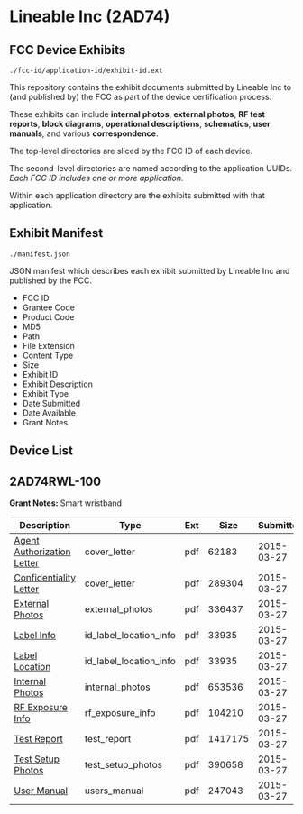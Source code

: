 # Lineable Inc (2AD74)
## FCC Device Exhibits

```
./fcc-id/application-id/exhibit-id.ext
```

This repository contains the exhibit documents submitted by Lineable Inc to (and published by) the FCC as part of the device certification process.

These exhibits can include **internal photos**, **external photos**, **RF test reports**, **block diagrams**, **operational descriptions**, **schematics**, **user manuals**, and various **correspondence**.

The top-level directories are sliced by the FCC ID of each device.

The second-level directories are named according to the application UUIDs. *Each FCC ID includes one or more application.*

Within each application directory are the exhibits submitted with that application. 

## Exhibit Manifest

```
./manifest.json
```

JSON manifest which describes each exhibit submitted by Lineable Inc and published by the FCC.

- FCC ID
- Grantee Code
- Product Code
- MD5
- Path
- File Extension
- Content Type
- Size
- Exhibit ID
- Exhibit Description
- Exhibit Type
- Date Submitted
- Date Available
- Grant Notes

## Device List
## 2AD74RWL-100
**Grant Notes:** Smart wristband

| Description | Type | Ext | Size | Submitted | Available |
| ----------- | ---- | --- | ---- | --------- | --------- |
| [Agent Authorization Letter](2AD74RWL-100/b378227a26ea3761601573e39d42f040/2568374.pdf) | cover_letter | pdf | 62183 | 2015-03-27 | 2015-03-27 |
| [Confidentiality Letter](2AD74RWL-100/b378227a26ea3761601573e39d42f040/2568375.pdf) | cover_letter | pdf | 289304 | 2015-03-27 | 2015-03-27 |
| [External Photos](2AD74RWL-100/b378227a26ea3761601573e39d42f040/2568370.pdf) | external_photos | pdf | 336437 | 2015-03-27 | 2015-09-23 |
| [Label Info](2AD74RWL-100/b378227a26ea3761601573e39d42f040/2568378.pdf) | id_label_location_info | pdf | 33935 | 2015-03-27 | 2015-03-27 |
| [Label Location](2AD74RWL-100/b378227a26ea3761601573e39d42f040/2568378.pdf) | id_label_location_info | pdf | 33935 | 2015-03-27 | 2015-03-27 |
| [Internal Photos](2AD74RWL-100/b378227a26ea3761601573e39d42f040/2568371.pdf) | internal_photos | pdf | 653536 | 2015-03-27 | 2015-09-23 |
| [RF Exposure Info](2AD74RWL-100/b378227a26ea3761601573e39d42f040/2568377.pdf) | rf_exposure_info | pdf | 104210 | 2015-03-27 | 2015-03-27 |
| [Test Report](2AD74RWL-100/b378227a26ea3761601573e39d42f040/2568376.pdf) | test_report | pdf | 1417175 | 2015-03-27 | 2015-03-27 |
| [Test Setup Photos](2AD74RWL-100/b378227a26ea3761601573e39d42f040/2568373.pdf) | test_setup_photos | pdf | 390658 | 2015-03-27 | 2015-09-23 |
| [User Manual](2AD74RWL-100/b378227a26ea3761601573e39d42f040/2568372.pdf) | users_manual | pdf | 247043 | 2015-03-27 | 2015-09-23 |
